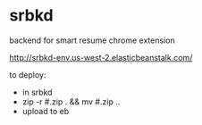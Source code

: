 # srbkd
backend for smart resume chrome extension 

http://srbkd-env.us-west-2.elasticbeanstalk.com/

to deploy:
- in srbkd
- zip -r #.zip . && mv #.zip ..
- upload to eb